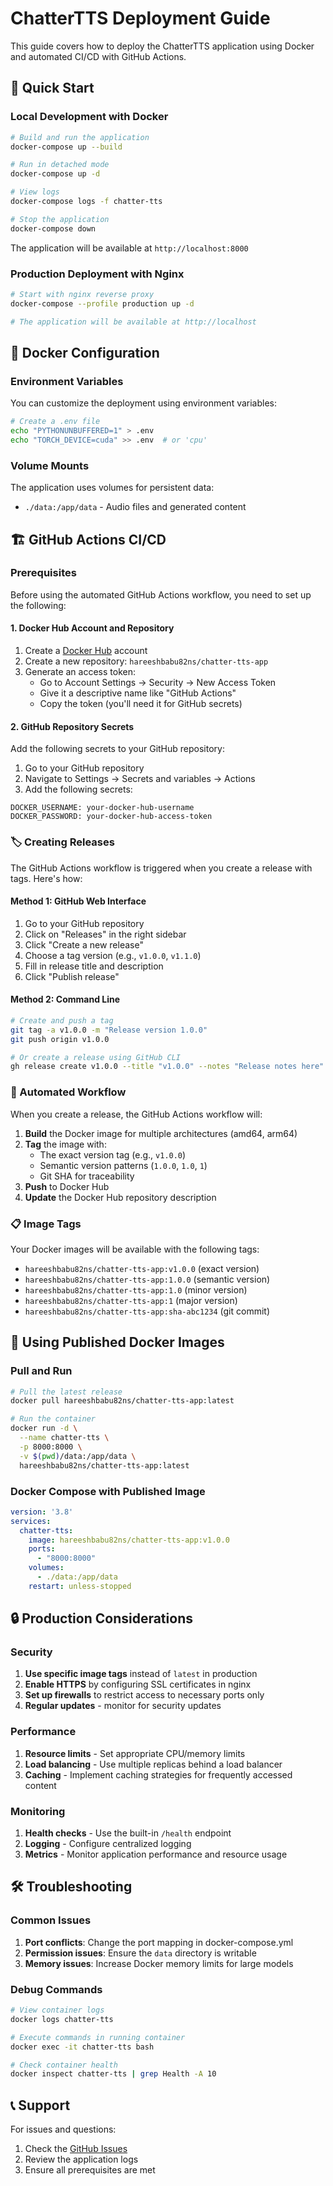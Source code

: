 # ChatterTTS Deployment Guide

This guide covers how to deploy the ChatterTTS application using Docker and automated CI/CD with GitHub Actions.

## 🚀 Quick Start

### Local Development with Docker

```bash
# Build and run the application
docker-compose up --build

# Run in detached mode
docker-compose up -d

# View logs
docker-compose logs -f chatter-tts

# Stop the application
docker-compose down
```

The application will be available at `http://localhost:8000`

### Production Deployment with Nginx

```bash
# Start with nginx reverse proxy
docker-compose --profile production up -d

# The application will be available at http://localhost
```

## 🔧 Docker Configuration

### Environment Variables

You can customize the deployment using environment variables:

```bash
# Create a .env file
echo "PYTHONUNBUFFERED=1" > .env
echo "TORCH_DEVICE=cuda" >> .env  # or 'cpu'
```

### Volume Mounts

The application uses volumes for persistent data:
- `./data:/app/data` - Audio files and generated content

## 🏗️ GitHub Actions CI/CD

### Prerequisites

Before using the automated GitHub Actions workflow, you need to set up the following:

#### 1. Docker Hub Account and Repository

1. Create a [Docker Hub](https://hub.docker.com) account
2. Create a new repository: `hareeshbabu82ns/chatter-tts-app`
3. Generate an access token:
   - Go to Account Settings → Security → New Access Token
   - Give it a descriptive name like "GitHub Actions"
   - Copy the token (you'll need it for GitHub secrets)

#### 2. GitHub Repository Secrets

Add the following secrets to your GitHub repository:

1. Go to your GitHub repository
2. Navigate to Settings → Secrets and variables → Actions
3. Add the following secrets:

```
DOCKER_USERNAME: your-docker-hub-username
DOCKER_PASSWORD: your-docker-hub-access-token
```

### 🏷️ Creating Releases

The GitHub Actions workflow is triggered when you create a release with tags. Here's how:

#### Method 1: GitHub Web Interface

1. Go to your GitHub repository
2. Click on "Releases" in the right sidebar
3. Click "Create a new release"
4. Choose a tag version (e.g., `v1.0.0`, `v1.1.0`)
5. Fill in release title and description
6. Click "Publish release"

#### Method 2: Command Line

```bash
# Create and push a tag
git tag -a v1.0.0 -m "Release version 1.0.0"
git push origin v1.0.0

# Or create a release using GitHub CLI
gh release create v1.0.0 --title "v1.0.0" --notes "Release notes here"
```

### 🔄 Automated Workflow

When you create a release, the GitHub Actions workflow will:

1. **Build** the Docker image for multiple architectures (amd64, arm64)
2. **Tag** the image with:
   - The exact version tag (e.g., `v1.0.0`)
   - Semantic version patterns (`1.0.0`, `1.0`, `1`)
   - Git SHA for traceability
3. **Push** to Docker Hub
4. **Update** the Docker Hub repository description

### 📋 Image Tags

Your Docker images will be available with the following tags:
- `hareeshbabu82ns/chatter-tts-app:v1.0.0` (exact version)
- `hareeshbabu82ns/chatter-tts-app:1.0.0` (semantic version)
- `hareeshbabu82ns/chatter-tts-app:1.0` (minor version)
- `hareeshbabu82ns/chatter-tts-app:1` (major version)
- `hareeshbabu82ns/chatter-tts-app:sha-abc1234` (git commit)

## 🐳 Using Published Docker Images

### Pull and Run

```bash
# Pull the latest release
docker pull hareeshbabu82ns/chatter-tts-app:latest

# Run the container
docker run -d \
  --name chatter-tts \
  -p 8000:8000 \
  -v $(pwd)/data:/app/data \
  hareeshbabu82ns/chatter-tts-app:latest
```

### Docker Compose with Published Image

```yaml
version: '3.8'
services:
  chatter-tts:
    image: hareeshbabu82ns/chatter-tts-app:v1.0.0
    ports:
      - "8000:8000"
    volumes:
      - ./data:/app/data
    restart: unless-stopped
```

## 🔒 Production Considerations

### Security

1. **Use specific image tags** instead of `latest` in production
2. **Enable HTTPS** by configuring SSL certificates in nginx
3. **Set up firewalls** to restrict access to necessary ports only
4. **Regular updates** - monitor for security updates

### Performance

1. **Resource limits** - Set appropriate CPU/memory limits
2. **Load balancing** - Use multiple replicas behind a load balancer
3. **Caching** - Implement caching strategies for frequently accessed content

### Monitoring

1. **Health checks** - Use the built-in `/health` endpoint
2. **Logging** - Configure centralized logging
3. **Metrics** - Monitor application performance and resource usage

## 🛠️ Troubleshooting

### Common Issues

1. **Port conflicts**: Change the port mapping in docker-compose.yml
2. **Permission issues**: Ensure the `data` directory is writable
3. **Memory issues**: Increase Docker memory limits for large models

### Debug Commands

```bash
# View container logs
docker logs chatter-tts

# Execute commands in running container
docker exec -it chatter-tts bash

# Check container health
docker inspect chatter-tts | grep Health -A 10
```

## 📞 Support

For issues and questions:
1. Check the [GitHub Issues](https://github.com/hareeshbabu82ns/chatter-tts-app/issues)
2. Review the application logs
3. Ensure all prerequisites are met
